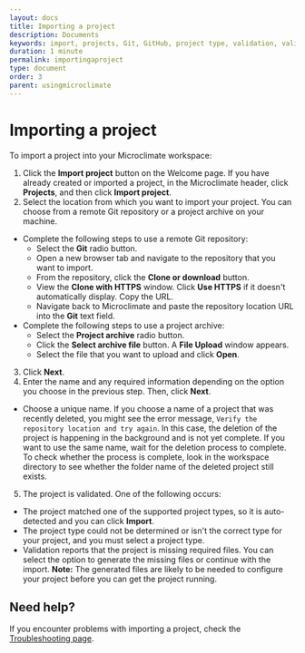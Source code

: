 ```yaml
---
layout: docs
title: Importing a project
description: Documents
keywords: import, projects, Git, GitHub, project type, validation, validated, workspace, Microclimate workspace, clone, download, project archive, verify repository
duration: 1 minute
permalink: importingaproject
type: document
order: 3
parent: usingmicroclimate
---
```


# Importing a project

To import a project into your Microclimate workspace:
1. Click the **Import project** button on the Welcome page. If you have already created or imported a project, in the Microclimate header, click **Projects**, and then click **Import project**.
2. Select the location from which you want to import your project. You can choose from a remote Git repository or a project archive on your machine.
* Complete the following steps to use a remote Git repository:
  * Select the **Git** radio button.
  * Open a new browser tab and navigate to the repository that you want to import.
  * From the repository, click the **Clone or download** button.
  * View the **Clone with HTTPS** window. Click **Use HTTPS** if it doesn't automatically display. Copy the URL.
  * Navigate back to Microclimate and paste the repository location URL into the **Git** text field.
* Complete the following steps to use a project archive:
  * Select the **Project archive** radio button.
  * Click the **Select archive file** button. A **File Upload** window appears.
  * Select the file that you want to upload and click **Open**.
3. Click **Next**.
4. Enter the name and any required information depending on the option you choose in the previous step. Then, click **Next**.
* Choose a unique name. If you choose a name of a project that was recently deleted, you might see the error message, `Verify the repository location and try again`. In this case, the deletion of the project is happening in the background and is not yet complete. If you want to use the same name, wait for the deletion process to complete. To check whether the process is complete, look in the workspace directory to see whether the folder name of the deleted project still exists.
5. The project is validated. One of the following occurs:
* The project matched one of the supported project types, so it is auto-detected and you can click **Import**.
* The project type could not be determined or isn't the correct type for your project, and you must select a project type.
* Validation reports that the project is missing required files. You can select the option to generate the missing files or continue with the import. **Note:** The generated files are likely to be needed to configure your project before you can get the project running.

## Need help?
If you encounter problems with importing a project, check the [Troubleshooting page](troubleshooting.html#importing-a-project).
